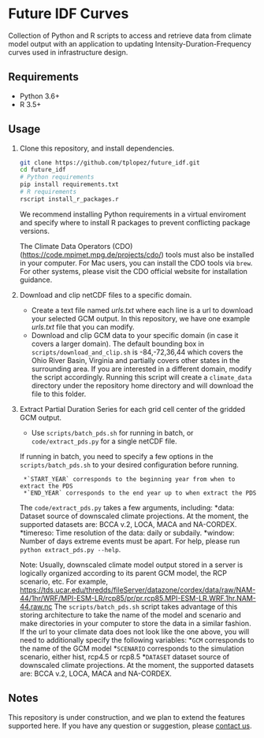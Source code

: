 # Future IDF Curves

Collection of Python and R scripts to access and retrieve data from climate model output with an application to updating Intensity-Duration-Frequency curves used in infrastructure design.

## Requirements
* Python 3.6+
* R 3.5+

## Usage

1. Clone this repository, and install dependencies.
    ```bash
    git clone https://github.com/tplopez/future_idf.git
    cd future_idf
    # Python requirements
    pip install requirements.txt
    # R requirements
    rscript install_r_packages.r
    ```
    We recommend installing Python requirements in a virtual enviroment and specify where to install R packages to prevent conflicting package versions.

    The Climate Data Operators (CDO) (https://code.mpimet.mpg.de/projects/cdo/) tools must also be installed in your computer.
    For Mac users, you can install the CDO tools via `brew`. For other systems, please visit the CDO official website for installation guidance.

2. Download and clip netCDF files to a specific domain.
    - Create a text file named *urls.txt* where each line is a url to download your selected GCM output. In this repository, we have one example *urls.txt* file that you can modify.
    - Download and clip GCM data to your specific domain (in case it covers a larger domain). The default bounding box in `scripts/download_and_clip.sh` is
    -84,-72,36,44 which covers the Ohio River Basin, Virginia and partially covers other states in the surrounding area. If you are interested in a different domain, modify the script accordingly.
    Running this script will create a `climate_data` directory under the repository home directory and will download the file to this folder.
3. Extract Partial Duration Series for each grid cell center of the gridded GCM output.
    - Use `scripts/batch_pds.sh` for running in batch, or `code/extract_pds.py` for a single netCDF file.

    If running in batch, you need to specify a few options in the `scripts/batch_pds.sh` to your desired configuration before running.

        *`START_YEAR` corresponds to the beginning year from when to extract the PDS
        *`END_YEAR` corresponds to the end year up to when extract the PDS

    The `code/extract_pds.py` takes a few arguments, including:
        *data: Dataset source of downscaled climate projections. At the moment, the supported datasets are: BCCA v.2, LOCA, MACA and NA-CORDEX.
        *timereso: Time resolution of the data: daily or subdaily.
        *window: Number of days extreme events must be apart.
    For help, please run `python extract_pds.py --help`.


    Note: Usually, downscaled climate model output stored in a server is logically organized according to its parent GCM model, the RCP scenario, etc. For example, https://tds.ucar.edu/thredds/fileServer/datazone/cordex/data/raw/NAM-44/1hr/WRF/MPI-ESM-LR/rcp85/pr/pr.rcp85.MPI-ESM-LR.WRF.1hr.NAM-44.raw.nc
    The `scripts/batch_pds.sh` script takes advantage of this storing architecture to take the name of the model and scenario and make directories in your computer to store the data in a similar fashion.
    If the url to your climate data does not look like the one above, you will need to additionally specify the following variables:
        *`GCM` corresponds to the name of the GCM model
        *`SCENARIO` corresponds to the simulation scenario, either hist, rcp4.5 or rcp8.5
        *`DATASET` dataset source of downscaled climate projections. At the moment, the supported datasets are: BCCA v.2, LOCA, MACA and NA-CORDEX.

## Notes

This repository is under construction, and we plan to extend the features supported here. If you have any question or suggestion, please [contact us](mailto:tlopez@andrew.cmu.edu).
